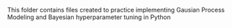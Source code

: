 This folder contains files created to practice implementing Gausian Process Modeling and Bayesian hyperparameter tuning in Python

